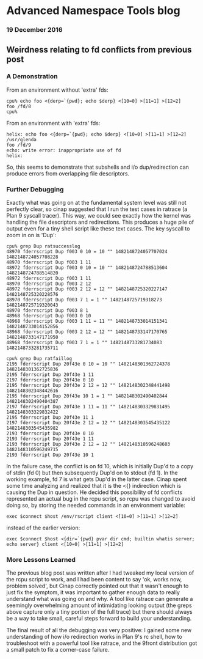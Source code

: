 # Advanced Namespace Tools blog

### 19 December 2016

## Weirdness relating to fd conflicts from previous post

### A Demonstration

From an environment without 'extra' fds:

	cpu% echo foo <{derp=`{pwd}; echo $derp} <[10=0] >[11=1] >[12=2]
	foo /fd/8
	cpu% 

From an environment with 'extra' fds:

	helix: echo foo <{derp=`{pwd}; echo $derp} <[10=0] >[11=1] >[12=2]
	/usr/glenda
	foo /fd/9
	echo: write error: inappropriate use of fd
	helix: 

So, this seems to demonstrate that subshells and i/o dup/redirection can produce errors from overlapping file descriptors.

### Further Debugging

Exactly what was going on at the fundamental system level was still not perfectly clear, so cinap suggested that I run the test cases in ratrace (a Plan 9 syscall tracer). This way, we could see exactly how the kernel was handling the file descriptors and redirections. This produces a huge pile of output even for a tiny shell script like these text cases. The key syscall to zoom in on is 'Dup':

	cpu% grep Dup ratsuccesslog
	48970 fderrscript Dup f003 0 10 = 10 "" 1482148724057707024 1482148724057708228
	48970 fderrscript Dup f003 1 11
	48972 fderrscript Dup f003 0 10 = 10 "" 1482148724788513604 1482148724788514820
	48972 fderrscript Dup f003 1 11
	48970 fderrscript Dup f003 2 12
	48972 fderrscript Dup f003 2 12 = 12 "" 1482148725320227147 1482148725320228576
	48970 fderrscript Dup f003 7 1 = 1 "" 1482148725719318273 1482148725719320043
	48970 fderrscript Dup f003 8 1
	48968 fderrscript Dup f003 0 10
	48968 fderrscript Dup f003 1 11 = 11 "" 1482148733014151341 1482148733014152856
	48968 fderrscript Dup f003 2 12 = 12 "" 1482148733147170765 1482148733147171950
	48968 fderrscript Dup f003 7 1 = 1 "" 1482148733281734083 1482148733281735711

	cpu% grep Dup ratfaillog
	2195 fderrscript Dup 20f43e 0 10 = 10 "" 1482148301362724378 1482148301362725836
	2195 fderrscript Dup 20f43e 1 11
	2197 fderrscript Dup 20f43e 0 10
	2195 fderrscript Dup 20f43e 2 12 = 12 "" 1482148302348441498 1482148302348442616
	2195 fderrscript Dup 20f43e 10 1 = 1 "" 1482148302490402844 1482148302490404387
	2197 fderrscript Dup 20f43e 1 11 = 11 "" 1482148303329831495 1482148303329832422
	2195 fderrscript Dup 20f43e 11 1
	2197 fderrscript Dup 20f43e 2 12 = 12 "" 1482148303545435122 1482148303545435982
	2193 fderrscript Dup 20f43e 0 10
	2193 fderrscript Dup 20f43e 1 11
	2193 fderrscript Dup 20f43e 2 12 = 12 "" 1482148310596248603 1482148310596249715
	2193 fderrscript Dup 20f43e 10 1

In the failure case, the conflict is on fd 10, which is initially Dup'd to a copy of stdin (fd 0) but then subsequently Dup'd on to stdout (fd 1). In the working example, fd 7 is what gets Dup'd in the latter case. Cinap spent some time analyzing and realized that it is the <{} indirection which is causing the Dup in question. He decided this possibility of fd conflicts represented an actual bug in the rcpu script, so rcpu was changed to avoid doing so, by storing the needed commands in an environment variable:

	exec $connect $host /env/rscript client <[10=0] >[11=1] >[12=2]

instead of the earlier version:

	exec $connect $host <{dir=`{pwd} pvar dir cmd; builtin whatis server; echo server} client <[10=0] >[11=1] >[12=2]

### More Lessons Learned

The previous blog post was written after I had tweaked my local version of the rcpu script to work, and I had been content to say 'ok, works now, problem solved', but Cinap correctly pointed out that it wasn't enough to just fix the symptom, it was important to gather enough data to really understand what was going on and why. A tool like ratrace can generate a seemingly overwhelming amount of intimidating looking output (the greps above capture only a tiny portion of the full trace) but there should always be a way to take small, careful steps forward to build your understanding.

The final result of all the debugging was very positive: I gained some new understanding of how i/o redirection works in Plan 9's rc shell, how to troubleshoot with a powerful tool like ratrace, and the 9front distribution got a small patch to fix a corner-case failure.
